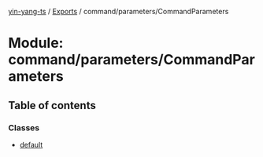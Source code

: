 [yin-yang-ts](../README.md) / [Exports](../modules.md) / command/parameters/CommandParameters

# Module: command/parameters/CommandParameters

## Table of contents

### Classes

- [default](../classes/command_parameters_commandparameters.default.md)
